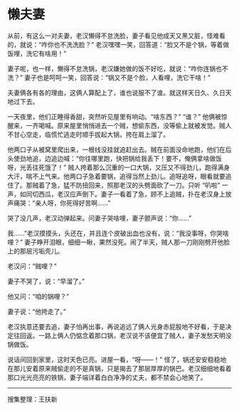 # 懒夫妻

从前，有这么一对夫妻，老汉懒得不怠洗脸，妻子看见他成天又黑又脏，怪难看的，就说：“咋你也不洗洗脸？” 老汉嘿嘿一笑，回答道：“脸又不是个锅，等着做饭哩，洗它有啥用！”

妻子呢，也一样，懒得不怠洗锅，老汉嫌她做的饭不好吃，就说：“咋你连锅也不洗？” 妻子也是呵呵一笑，回答说：“锅又不是个脸，人看哩，洗它干啥！”

夫妻俩各有各的理由，这俩人算配上了，谁也说服不了谁。就这样天日久、久日天地过下去。

一天夜里，他们正睡得香甜，突然听见屋里有响动。“啥东西？” “谁？” 他俩被惊醒来，一齐喝喊。原来屋里悄悄进去一个贼，想偷东西，没等偷上就被发觉。贼人不甘心空走，临慌忙逃走时顺手拔起大锅，挎在肩上溜了。

他两口子从被窝里爬出来，一根线没挂就追赶出去。贼在前面没命地跑，他们在后头使劲地追，边追边喊：“你往哪里跑，快把锅给我丢下！要不，俺俩拿啥做饭呀，光丢往死饿了！” 贼人挎着那么沉重的一口大锅，又压又不得劲儿，跑得满身大汗，喘不上气来。他两口子急着要锅，追得当然上劲儿。追呀追呀，眼看就要追住了。那贼着了急，猛不防扭回来，照那老汉的头劈面砍了一刀。只听 “叭啦” 一声，如同切西瓜，老汉应声倒下。妻子一看着了急，顾不上追贼，扑在老汉身上放声痛哭：“亲人呀，你死得好苦啊……”

哭了没几声，老汉动弹起来。问妻子哭啥哩，妻子颤声说：“你……”

我……”老汉摸摸头，头还在，并且连个皮破出血也没有，说：“我没事呀，你哭啥哩？” 妻子睁开泪眼，细细一瞅，果然没死。闹了半天，贼人那一刀刚刚劈开他脸上的那层污垢壳儿。

老汉问：“贼哩？”

妻子不哭了，说：“早溜了。”

他又问：“咱的锅哩？”

妻子说：“他挎走了。”

老汉执意还要去追，妻子怕再出事，再说追远了俩人光身赤屁股地不好看，于是决定往回返。一路上俩人仍惦念着那口锅，老汉说不该便宜了贼人，妻子发愁天明没锅做饭。

说话间回到家里，这时天色已亮。进屋一看，“呀——！” 怪了，锅还安安稳稳地在那儿安着原来贼偷走的不是真锅，只是揭去了那层厚厚的锅巴。老汉细细地看着那口光光亮亮的铁锅，妻子端详着白白净净的丈夫，都不禁会心地笑了。

---

搜集整理：王扶新